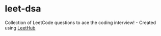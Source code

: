 # leet-dsa
Collection of LeetCode questions to ace the coding interview! - Created using [LeetHub](https://github.com/QasimWani/LeetHub)
